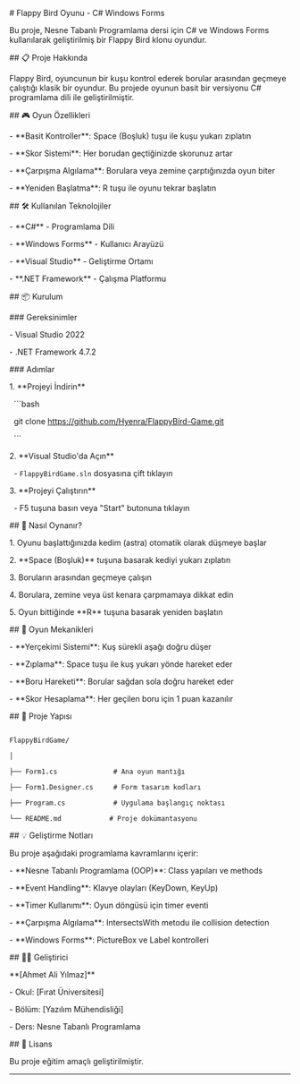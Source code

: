 \# Flappy Bird Oyunu - C# Windows Forms



Bu proje, Nesne Tabanlı Programlama dersi için C# ve Windows Forms kullanılarak geliştirilmiş bir Flappy Bird klonu oyundur.



\## 📋 Proje Hakkında



Flappy Bird, oyuncunun bir kuşu kontrol ederek borular arasından geçmeye çalıştığı klasik bir oyundur. Bu projede oyunun basit bir versiyonu C# programlama dili ile geliştirilmiştir.



\## 🎮 Oyun Özellikleri



\- \*\*Basit Kontroller\*\*: Space (Boşluk) tuşu ile kuşu yukarı zıplatın

\- \*\*Skor Sistemi\*\*: Her borudan geçtiğinizde skorunuz artar

\- \*\*Çarpışma Algılama\*\*: Borulara veya zemine çarptığınızda oyun biter

\- \*\*Yeniden Başlatma\*\*: R tuşu ile oyunu tekrar başlatın



\## 🛠️ Kullanılan Teknolojiler



\- \*\*C#\*\* - Programlama Dili

\- \*\*Windows Forms\*\* - Kullanıcı Arayüzü

\- \*\*Visual Studio\*\* - Geliştirme Ortamı

\- \*\*.NET Framework\*\* - Çalışma Platformu



\## 📦 Kurulum



\### Gereksinimler

\- Visual Studio 2022 

\- .NET Framework 4.7.2



\### Adımlar



1\. \*\*Projeyi İndirin\*\*

&nbsp;  ```bash

&nbsp;  git clone https://github.com/Hyenra/FlappyBird-Game.git

&nbsp;  ```



2\. \*\*Visual Studio'da Açın\*\*

&nbsp;  - `FlappyBirdGame.sln` dosyasına çift tıklayın



3\. \*\*Projeyi Çalıştırın\*\*

&nbsp;  - F5 tuşuna basın veya "Start" butonuna tıklayın



\## 🎯 Nasıl Oynanır?



1\. Oyunu başlattığınızda kedim (astra) otomatik olarak düşmeye başlar

2\. \*\*Space (Boşluk)\*\* tuşuna basarak kediyi yukarı zıplatın

3\. Boruların arasından geçmeye çalışın

4\. Borulara, zemine veya üst kenara çarpmamaya dikkat edin

5\. Oyun bittiğinde \*\*R\*\* tuşuna basarak yeniden başlatın



\## 🎨 Oyun Mekanikleri



\- \*\*Yerçekimi Sistemi\*\*: Kuş sürekli aşağı doğru düşer

\- \*\*Zıplama\*\*: Space tuşu ile kuş yukarı yönde hareket eder

\- \*\*Boru Hareketi\*\*: Borular sağdan sola doğru hareket eder

\- \*\*Skor Hesaplama\*\*: Her geçilen boru için 1 puan kazanılır



\## 📁 Proje Yapısı



```

FlappyBirdGame/

│

├── Form1.cs              # Ana oyun mantığı

├── Form1.Designer.cs     # Form tasarım kodları

├── Program.cs            # Uygulama başlangıç noktası

└── README.md            # Proje dokümantasyonu

```



\## 💡 Geliştirme Notları



Bu proje aşağıdaki programlama kavramlarını içerir:



\- \*\*Nesne Tabanlı Programlama (OOP)\*\*: Class yapıları ve methods

\- \*\*Event Handling\*\*: Klavye olayları (KeyDown, KeyUp)

\- \*\*Timer Kullanımı\*\*: Oyun döngüsü için timer eventi

\- \*\*Çarpışma Algılama\*\*: IntersectsWith metodu ile collision detection

\- \*\*Windows Forms\*\*: PictureBox ve Label kontrolleri



\## 👨‍💻 Geliştirici



\*\*\[Ahmet Ali Yılmaz]\*\*

\- Okul: \[Fırat Üniversitesi]

\- Bölüm: \[Yazılım Mühendisliği]

\- Ders: Nesne Tabanlı Programlama



\## 📄 Lisans



Bu proje eğitim amaçlı geliştirilmiştir.



---

